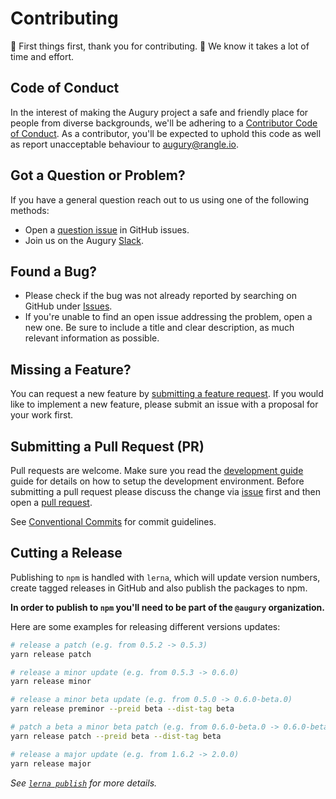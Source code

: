 # Contributing

:sparkling_heart: First things first, thank you for contributing. :sparkling_heart: We know it
takes a lot of time and effort.

## Code of Conduct

In the interest of making the Augury project a safe and friendly place for people from diverse
backgrounds, we'll be adhering to a [Contributor Code of Conduct](CODE_OF_CONDUCT.md). As a
contributor, you'll be expected to uphold this code as well as report unacceptable behaviour to
[augury@rangle.io](mailto:augury@rangle.io).

## Got a Question or Problem?

If you have a general question reach out to us using one of the following methods:

- Open a [question issue](https://github.com/rangle/augury-labs/issues/new?template=question.md)
  in GitHub issues.
- Join us on the Augury [Slack](https://augury-slack.herokuapp.com/).

## Found a Bug?

- Please check if the bug was not already reported by searching on GitHub
  under [Issues](https://github.com/rangle/augury-labs/issues/new?template=bug_report.md).
- If you're unable to find an open issue addressing the problem, open a new one. Be sure to
  include a title and clear description, as much relevant information as possible.

## Missing a Feature?

You can request a new feature by
[submitting a feature request](https://github.com/rangle/augury-labs/issues/new?template=feature_request.md).
If you would like to implement a new feature, please submit an issue with a
proposal for your work first.

## Submitting a Pull Request (PR)

Pull requests are welcome. Make sure you read the [development guide](docs/development-guide.md)
guide for details on how to setup the development environment. Before submitting a pull request
please discuss the change via [issue](https://github.com/rangle/augury-labs/issues) first and then
open a [pull request](https://github.com/rangle/augury-labs/pulls).

See [Conventional Commits](https://conventionalcommits.org) for commit guidelines.

## Cutting a Release

Publishing to `npm` is handled with `lerna`, which will update version numbers, create tagged
releases in GitHub and also publish the packages to npm.

**In order to publish to `npm` you'll need to be part of the `@augury` organization.**

Here are some examples for releasing different versions updates:

```sh
# release a patch (e.g. from 0.5.2 -> 0.5.3)
yarn release patch

# release a minor update (e.g. from 0.5.3 -> 0.6.0)
yarn release minor

# release a minor beta update (e.g. from 0.5.0 -> 0.6.0-beta.0)
yarn release preminor --preid beta --dist-tag beta

# patch a beta a minor beta patch (e.g. from 0.6.0-beta.0 -> 0.6.0-beta.1)
yarn release patch --preid beta --dist-tag beta

# release a major update (e.g. from 1.6.2 -> 2.0.0)
yarn release major
```

_See [`lerna publish`](https://github.com/lerna/lerna/tree/master/commands/publish)
for more details._
